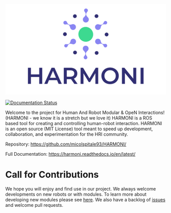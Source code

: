 ![logo](logo.svg)

[![Documentation Status](https://readthedocs.org/projects/harmoni/badge/?version=latest)](https://harmoni.readthedocs.io/en/latest/?badge=latest)

Welcome to the project for Human And Robot Modular & OpeN Interactions! (HARMONI - we know it is a stretch but we love it) HARMONI is a ROS based tool for creating and controlling human-robot interaction. HARMONI is an open source (MIT License) tool meant to speed up development, collaboration, and experimentation for the HRI community. 

Repository: https://github.com/micolspitale93/HARMONI/

Full Documentation: https://harmoni.readthedocs.io/en/latest/  



# Call for Contributions
We hope you will enjoy and find use in our project. We always welcome developments on new robots or with modules. To learn more about developing new modules please see [here](https://harmoni.readthedocs.io/en/latest/Contributions.html). We also have a backlog of [issues](https://github.com/micolspitale93/HARMONI/issues) and welcome pull requests.


